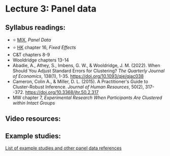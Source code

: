 # Lecture 3: Panel data 

## Syllabus readings:

* :star: [MIX](https://mixtape.scunning.com/), *Panel Data*
* :star: [HK](https://theeffectbook.net/) chapter 16, *Fixed Effects*
* C&T chapters 8-9
* Wooldridge chapters 13-14
* Abadie, A., Athey, S., Imbens, G. W., & Wooldridge, J. M. (2022). When Should You Adjust Standard Errors for Clustering? *The Quarterly Journal of Economics*, 138(1), 1-35. https://doi.org/10.1093/qje/qjac038
* Cameron, Colin A., & Miller, D. L. (2015). A Practitioner's Guide to Cluster-Robust Inference. *Journal of Human Resources*, 50(2), 317--372. https://doi.org/10.3368/jhr.50.2.317
* MW chapter 7, *Experimental Research When Participants Are Clustered within Intact Groups*


## Video resources:



## Example studies:

[List of example studies and other panel data references](https://github.com/spcorcor18/LPO-8852/blob/main/lectures/Lecture%204%20-%20Panel%20data/Example%20studies%20-%20panel%20data.md)

